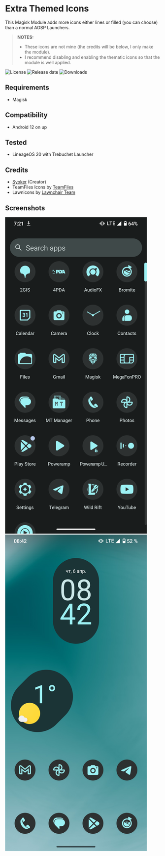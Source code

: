 # Extra Themed Icons

This Magisk Module adds more icons either lines or filled (you can choose) than a normal AOSP Launchers.
> **NOTES:**
> - These icons are not mine (the credits will be below, I only make the module).
> - I recommend disabling and enabling the thematic icons so that the module is well applied.

![License](https://img.shields.io/github/license/syoker/extra-themed-icons)
![Release date](https://img.shields.io/github/release-date/syoker/extra-themed-icons)
![Downloads](https://img.shields.io/github/downloads/syoker/extra-themed-icons/total)

## Requirements
- Magisk

## Compatibility
- Android 12 on up

## Tested
- LineageOS 20 with Trebuchet Launcher
## Credits
- [Syoker](https://github.com/Syoker) (Creator)
- TeamFiles Icons by [TeamFiles](https://github.com/TeamFiles "Team Files")
- Lawnicons by [Lawnchair Team](https://github.com/LawnchairLauncher/lawnicons "Lawnchair News")

## Screenshots
![](/gitimages/ss1.png)
![](/gitimages/ss2.png)
